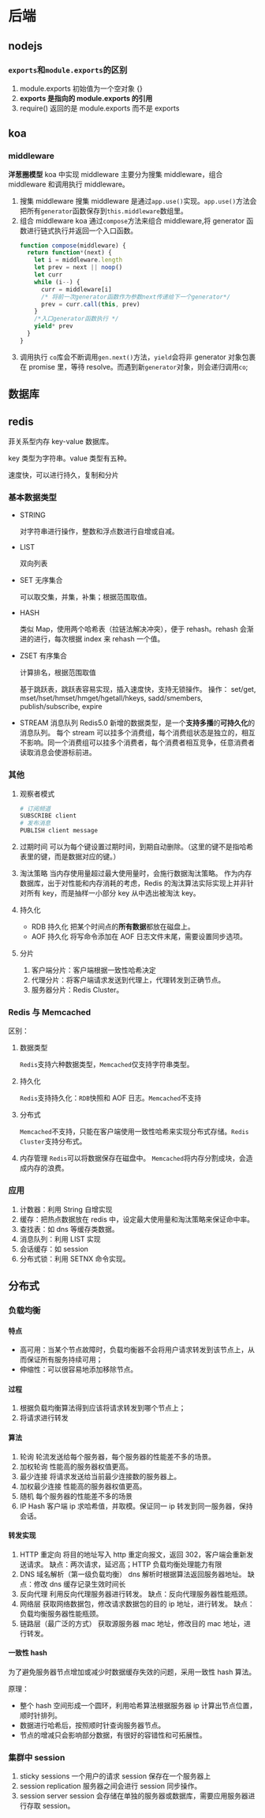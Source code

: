 # 后端

## nodejs

### `exports`和`module.exports`的区别

1.  module.exports 初始值为一个空对象 {}
2.  **exports 是指向的 module.exports 的引用**
3.  require() 返回的是 module.exports 而不是 exports

## koa

### middleware

**洋葱圈模型**
koa 中实现 middleware 主要分为搜集 middleware，组合 middleware 和调用执行 middleware。

1.  搜集 middleware
    搜集 middleware 是通过`app.use()`实现。`app.use()`方法会把所有`generator`函数保存到`this.middleware`数组里。
2.  组合 middleware
    koa 通过`compose`方法来组合 middleware,将 generator 函数进行链式执行并返回一个入口函数。
    ```javascript
    function compose(middleware) {
      return function*(next) {
        let i = middleware.length
        let prev = next || noop()
        let curr
        while (i--) {
          curr = middleware[i]
          /* 将前一次generator函数作为参数next传递给下一个generator*/
          prev = curr.call(this, prev)
        }
        /*入口generator函数执行 */
        yield* prev
      }
    }
    ```
3.  调用执行
    `co`库会不断调用`gen.next()`方法，`yield`会将非 generator 对象包裹在 promise 里，等待 resolve。而遇到新`generator`对象，则会递归调用`co`;

## 数据库

## redis

菲关系型内存 key-value 数据库。

key 类型为字符串。value 类型有五种。

速度快，可以进行持久，复制和分片

### 基本数据类型

- STRING

  对字符串进行操作，整数和浮点数进行自增或自减。

- LIST

  双向列表

- SET 无序集合

  可以取交集，并集，补集；根据范围取值。

- HASH

  类似 Map，使用两个哈希表（拉链法解决冲突），便于 rehash。rehash 会渐进的进行，每次根据 index 来 rehash 一个值。

- ZSET 有序集合

  计算排名，根据范围取值

  基于跳跃表，跳跃表容易实现，插入速度快，支持无锁操作。
  操作：
  set/get, mset/hset/hmset/hmget/hgetall/hkeys, sadd/smembers, publish/subscribe, expire

- STREAM 消息队列
  Redis5.0 新增的数据类型，是一个**支持多播**的**可持久化**的消息队列。
  每个 stream 可以挂多个消费组，每个消费组状态是独立的，相互不影响。同一个消费组可以挂多个消费者，每个消费者相互竞争，任意消费者读取消息会使游标前进。

### 其他

1.  观察者模式

    ```bash
    # 订阅频道
    SUBSCRIBE client
    # 发布消息
    PUBLISH client message
    ```

2.  过期时间
    可以为每个键设置过期时间，到期自动删除。（这里的键不是指哈希表里的键，而是数据对应的键。）

3.  淘汰策略
    当内存使用量超过最大使用量时，会施行数据淘汰策略。
    作为内存数据库，出于对性能和内存消耗的考虑，Redis 的淘汰算法实际实现上并非针对所有 key，而是抽样一小部分 key 从中选出被淘汰 key。
4.  持久化
    - RDB 持久化
      把某个时间点的**所有数据**都放在磁盘上。
    * AOF 持久化
      将写命令添加在 AOF 日志文件末尾，需要设置同步选项。
5.  分片
    1.  客户端分片：客户端根据一致性哈希决定
    2.  代理分片：将客户端请求发送到代理上，代理转发到正确节点。
    3.  服务器分片：Redis Cluster。

### Redis 与 Memcached

区别：

1.  数据类型

    `Redis`支持六种数据类型，`Memcached`仅支持字符串类型。

2.  持久化

    `Redis`支持持久化：`RDB`快照和 AOF 日志。`Memcached`不支持

3.  分布式

    `Memcached`不支持，只能在客户端使用一致性哈希来实现分布式存储。`Redis Cluster`支持分布式。

4.  内存管理
    `Redis`可以将数据保存在磁盘中。
    `Memcached`将内存分割成块，会造成内存的浪费。

### 应用

1.  计数器：利用 String 自增实现
2.  缓存：把热点数据放在 redis 中，设定最大使用量和淘汰策略来保证命中率。
3.  查找表：如 dns 等缓存类数据。
4.  消息队列：利用 LIST 实现
5.  会话缓存：如 session
6.  分布式锁：利用 SETNX 命令实现。

## 分布式

### 负载均衡

#### 特点

- 高可用：当某个节点故障时，负载均衡器不会将用户请求转发到该节点上，从而保证所有服务持续可用；
- 伸缩性：可以很容易地添加移除节点。

#### 过程

1.  根据负载均衡算法得到应该将请求转发到哪个节点上；
2.  将请求进行转发

#### 算法

1.  轮询
    轮流发送给每个服务器，每个服务器的性能差不多的场景。
2.  加权轮询
    性能高的服务器权值更高。
3.  最少连接
    将请求发送给当前最少连接数的服务器上。
4.  加权最少连接
    性能高的服务器权值更高。
5.  随机
    每个服务器的性能差不多的场景
6.  IP Hash
    客户端 ip 求哈希值，并取模。保证同一 ip 转发到同一服务器，保持会话。

#### 转发实现

1.  HTTP 重定向
    将目的地址写入 http 重定向报文，返回 302，客户端会重新发送请求。
    缺点：两次请求，延迟高；HTTP 负载均衡处理能力有限
2.  DNS 域名解析（第一级负载均衡）
    dns 解析时根据算法返回服务器地址。
    缺点：修改 dns 缓存记录生效时间长
3.  反向代理
    利用反向代理服务器进行转发。
    缺点：反向代理服务器性能瓶颈。
4.  网络层
    获取网络数据包，修改请求数据包的目的 ip 地址，进行转发。
    缺点：负载均衡服务器性能瓶颈。
5.  链路层（最广泛的方式）
    获取源服务器 mac 地址，修改目的 mac 地址，进行转发。

#### 一致性 hash

为了避免服务器节点增加或减少时数据缓存失效的问题，采用一致性 hash 算法。

原理：

- 整个 hash 空间形成一个圆环，利用哈希算法根据服务器 ip 计算出节点位置， 顺时针排列。
- 数据进行哈希后，按照顺时针查询服务器节点。
- 节点的增减只会影响部分数据，有很好的容错性和可拓展性。

### 集群中 session

1.  sticky sessions
    一个用户的请求 session 保存在一个服务器上
2.  session replication
    服务器之间会进行 session 同步操作。
3.  session server
    session 会存储在单独的服务器或数据库，需要应用服务器进行存取 session。

